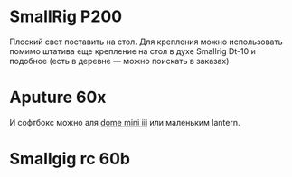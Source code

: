 # SmallRig P200 
Плоский свет поставить на стол. Для крепления можно использовать помимо штатива еще крепление на стол в духе Smallrig Dt-10 и подобное (есть в деревне — можно поискать в заказах)

# Aputure 60x
И софтбокс можно аля [dome mini iii](https://kremlinstore.ru/product/30175/) или маленьким lantern.

# Smallgig rc 60b